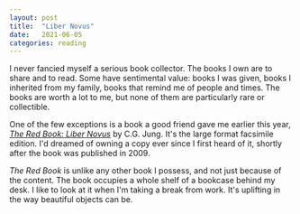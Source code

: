 ```yaml
---
layout: post
title:  "Liber Novus"
date:   2021-06-05
categories: reading
---
```


I never fancied myself a serious book collector. The books I own are to share and to read. Some have sentimental value: books I was given, books I inherited from my family, books that remind me of people and times. The books are worth a lot to me, but none of them are particularly rare or collectible.

One of the few exceptions is a book a good friend gave me earlier this year, [_The Red Book: Liber Novus_](https://en.wikipedia.org/wiki/The_Red_Book_(Jung)) by C.G. Jung. It's the large format facsimile edition. I'd dreamed of owning a copy ever since I first heard of it, shortly after the book was published in 2009.

_The Red Book_ is unlike any other book I possess, and not just because of the content. The book occupies a whole shelf of a bookcase behind my desk. I like to look at it when I'm taking a break from work. It's uplifting in the way beautiful objects can be.

